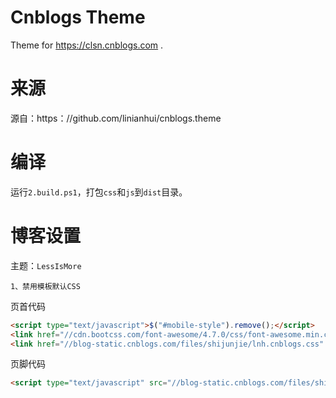﻿# Cnblogs Theme
Theme for https://clsn.cnblogs.com .

# 来源
源自：https：//github.com/linianhui/cnblogs.theme

# 编译
运行`2.build.ps1`，打包`css`和`js`到`dist`目录。

# 博客设置
主题：`LessIsMore`
```
1、禁用模板默认CSS
```
页首代码
```html
<script type="text/javascript">$("#mobile-style").remove();</script>
<link href="//cdn.bootcss.com/font-awesome/4.7.0/css/font-awesome.min.css" rel="stylesheet"/>
<link href="//blog-static.cnblogs.com/files/shijunjie/lnh.cnblogs.css" rel="stylesheet"/>
```
页脚代码
```html
<script type="text/javascript" src="//blog-static.cnblogs.com/files/shijunjie/lnh.cnblogs.js"></script>
```

